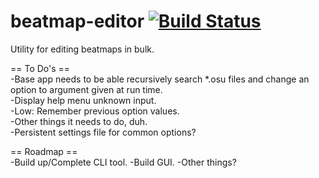# beatmap-editor [![Build Status](https://keller23.com/jenkins/job/beatmap-editor/badge/icon)](https://keller23.com/jenkins/job/beatmap-editor)
Utility for editing beatmaps in bulk.




== To Do's ==<br>
-Base app needs to be able recursively search *.osu files and change an option to argument given at run time.<br>
-Display help menu unknown input.<br>
-Low: Remember previous option values.<br>
-Other things it needs to do, duh.<br>
-Persistent settings file for common options?


== Roadmap ==<br>
-Build up/Complete CLI tool.
-Build GUI.
-Other things?